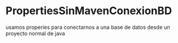# PropertiesSinMavenConexionBD
usamos properies para conectarnos a una base de datos desde un proyecto normal de java
